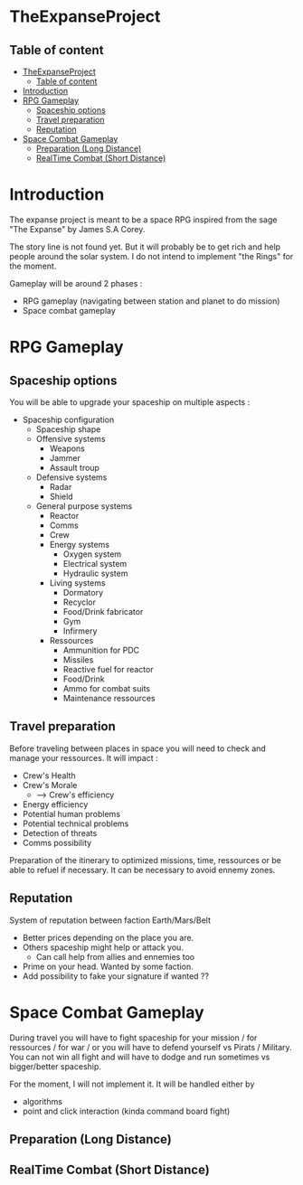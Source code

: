 # TheExpanseProject

## Table of content
- [TheExpanseProject](#theexpanseproject)
  - [Table of content](#table-of-content)
- [Introduction](#introduction)
- [RPG Gameplay](#rpg-gameplay)
  - [Spaceship options](#spaceship-options)
  - [Travel preparation](#travel-preparation)
  - [Reputation](#reputation)
- [Space Combat Gameplay](#space-combat-gameplay)
  - [Preparation (Long Distance)](#preparation-long-distance)
  - [RealTime Combat (Short Distance)](#realtime-combat-short-distance)

# Introduction

The expanse project is meant to be a space RPG inspired from the sage "The Expanse" by James S.A Corey.

The story line is not found yet. But it will probably be to get rich and help people around the solar system. I do not intend to implement "the Rings" for the moment.

Gameplay will be around 2 phases :

- RPG gameplay (navigating between station and planet to do mission)
- Space combat gameplay

# RPG Gameplay

## Spaceship options

You will be able to upgrade your spaceship on multiple aspects :

- Spaceship configuration
  - Spaceship shape
  - Offensive systems
    - Weapons
    - Jammer
    - Assault troup
  - Defensive systems
    - Radar
    - Shield
  - General purpose systems
    - Reactor
    - Comms
    - Crew
    - Energy systems
      - Oxygen system
      - Electrical system
      - Hydraulic system
    - Living systems
      - Dormatory
      - Recyclor
      - Food/Drink fabricator
      - Gym
      - Infirmery
    - Ressources
      - Ammunition for PDC
      - Missiles
      - Reactive fuel for reactor
      - Food/Drink
      - Ammo for combat suits
      - Maintenance ressources

## Travel preparation

Before traveling between places in space you will need to check and manage your ressources. It will impact :

- Crew's Health
- Crew's Morale
  - --> Crew's efficiency
- Energy efficiency
- Potential human problems
- Potential technical problems
- Detection of threats
- Comms possibility

Preparation of the itinerary to optimized missions, time, ressources or be able to refuel if necessary.
It can be necessary to avoid ennemy zones.

## Reputation

System of reputation between faction Earth/Mars/Belt

- Better prices depending on the place you are.
- Others spaceship might help or attack you.
  - Can call help from allies and ennemies too
- Prime on your head. Wanted by some faction.
- Add possibility to fake your signature if wanted ??

# Space Combat Gameplay

During travel you will have to fight spaceship for your mission / for ressources / for war / or you will have to defend yourself vs Pirats / Military.
You can not win all fight and will have to dodge and run sometimes vs bigger/better spaceship.

For the moment, I will not implement it.
It will be handled either by

- algorithms
- point and click interaction (kinda command board fight)

## Preparation (Long Distance)

## RealTime Combat (Short Distance)

